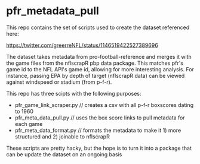 # pfr_metadata_pull

This repo contains the set of scripts used to create the dataset referenced here:

https://twitter.com/greerreNFL/status/1146519422527389696

The dataset takes metadata from pro-football-reference and merges it with the game files from the nflscrapR pbp data package.
This matches pfr's game id to the NFL API's game id, allowing for more interesting analysis. For instance, passing EPA by depth of target (nflscrapR data) can be viewed against windspeed or stadium (from p-f-r).

This repo has three scipts with the following purposes:
- pfr_game_link_scraper.py // creates a csv with all p-f-r boxscores dating to 1960
- pfr_meta_data_pull.py    // uses the box score links to pull metadata for each game
- pfr_meta_data_format.py  // formats the metadata to make it 1) more structured and 2) joinable to nflscrapR

These scripts are pretty hacky, but the hope is to turn it into a package that can be update the dataset on an ongoing basis
